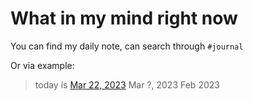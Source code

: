 # What in my mind right now

You can find my daily note, can search through `#journal`

Or via example:
> today is [Mar 22, 2023](Mar%2022,%202023.md)
> Mar ?, 2023
> Feb
> 2023 